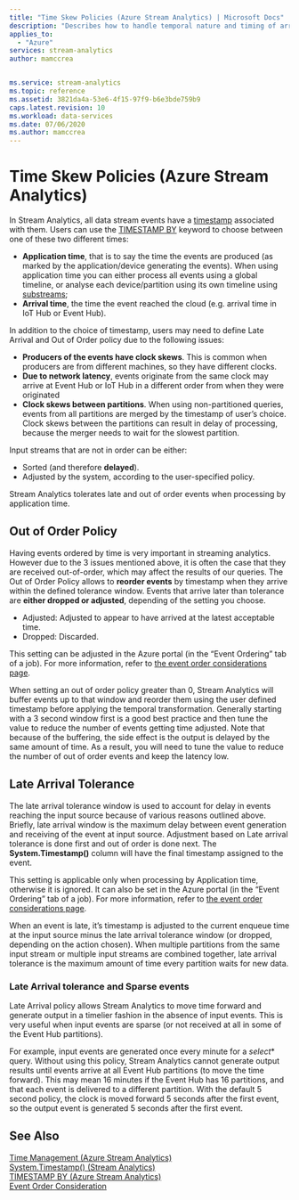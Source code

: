 ```yaml
---
title: "Time Skew Policies (Azure Stream Analytics) | Microsoft Docs"
description: "Describes how to handle temporal nature and timing of arrival of events in Azure Stream Analytics."
applies_to: 
  - "Azure"
services: stream-analytics
author: mamccrea


ms.service: stream-analytics
ms.topic: reference
ms.assetid: 3821da4a-53e6-4f15-97f9-b6e3bde759b9
caps.latest.revision: 10
ms.workload: data-services
ms.date: 07/06/2020
ms.author: mamccrea
---
```

# Time Skew Policies (Azure Stream Analytics)
  In Stream Analytics, all data stream events have a [timestamp](/stream-analytics-query/system-timestamp-stream-analytics) associated with them. Users can use the [TIMESTAMP BY](/stream-analytics-query/timestamp-by-azure-stream-analytics) keyword to choose between one of these two different times:
- **Application time**, that is to say the time the events are produced (as marked by the application/device generating the events). When using application time you can either process all events using a global timeline, or analyse each device/partition using its own timeline using [substreams](https://docs.microsoft.com/azure/stream-analytics/stream-analytics-time-handling#handle-time-variation-with-substreams);
- **Arrival time**, the time the event reached the cloud (e.g. arrival time in IoT Hub or Event Hub).
  
In addition to the choice of timestamp, users may need to define Late Arrival and Out of Order policy due to the following issues:
- **Producers of the events have clock skews**. This is common when producers are from different machines, so they have different clocks.
- **Due to network latency**, events originate from the same clock may arrive at Event Hub or IoT Hub in a different order from when they were originated
- **Clock skews between partitions**.  When using non-partitioned queries, events from all partitions are merged by the timestamp of user’s choice. Clock skews between the partitions can result in delay of processing, because the merger needs to wait for the slowest partition.

Input streams that are not in order can be either: 
- Sorted (and therefore **delayed**).
- Adjusted by the system, according to the user-specified policy.

Stream Analytics tolerates late and out of order events when processing by application time.


  
## **Out of Order Policy**  
Having events ordered by time is very important in streaming analytics. However due to the 3 issues mentioned above, it is often the case that they are received out-of-order, which may affect the results of our queries.
The Out of Order Policy allows to **reorder events** by timestamp when they arrive within the defined tolerance window. 
Events that arrive later than tolerance are **either dropped or adjusted**, depending of the setting you choose.
- Adjusted: Adjusted to appear to have arrived at the latest acceptable time. 
- Dropped: Discarded.

This setting can be adjusted in the Azure portal (in the “Event Ordering” tab of a job). For more information, refer to [the event order considerations page](https://docs.microsoft.com/azure/stream-analytics/stream-analytics-out-of-order-and-late-events).

When setting an out of order policy greater than 0, Stream Analytics will buffer events up to that window and reorder them using the user defined timestamp before applying the temporal transformation. Generally starting with a 3 second window first is a good best practice and then tune the value to reduce the number of events getting time adjusted. Note that because of the buffering, the side effect is the output is delayed by the same amount of time.
As a result, you will need to tune the value to reduce the number of out of order events and keep the latency low.


  
## **Late Arrival Tolerance**  
The late arrival tolerance window is used to account for delay in events reaching the input source because of various reasons outlined above.
Briefly, late arrival window is the maximum delay between event generation and receiving of the event at input source. Adjustment based on Late arrival tolerance is done first and out of order is done next. The **System.Timestamp()** column will have the final timestamp assigned to the event.

This setting is applicable only when processing by Application time, otherwise it is ignored. It can also be set in the Azure portal (in the “Event Ordering” tab of a job). For more information, refer to [the event order considerations page](https://docs.microsoft.com/azure/stream-analytics/stream-analytics-out-of-order-and-late-events).

When an event is late, it’s timestamp is adjusted to the current enqueue time at the input source minus the late arrival tolerance window (or dropped, depending on the action chosen).
When multiple partitions from the same input stream or multiple input streams are combined together, late arrival tolerance is the maximum amount of time every partition waits for new data. 


### **Late Arrival tolerance and Sparse events**  
Late Arrival policy allows Stream Analytics to move time forward and generate output in a timelier fashion in the absence of input events. This is very useful when input events are sparse (or not received at all in some of the Event Hub partitions).

For example, input events are generated once every minute for a *select** query. Without using this policy, Stream Analytics cannot generate output results until events arrive at all Event Hub partitions (to move the time forward). This may mean 16 minutes if the Event Hub has 16 partitions, and that each event is delivered to a different partition. With the default 5 second policy, the clock is moved forward 5 seconds after the first event, so the output event is generated 5 seconds after the first event.

  
## See Also  
 [Time Management &#40;Azure Stream Analytics&#41;](time-management-azure-stream-analytics.md)   
 [System.Timestamp()  &#40;Stream Analytics&#41;](system-timestamp-stream-analytics.md)   
 [TIMESTAMP BY &#40;Azure Stream Analytics&#41;](timestamp-by-azure-stream-analytics.md)  
 [Event Order Consideration](https://docs.microsoft.com/azure/stream-analytics/stream-analytics-out-of-order-and-late-events)
  
  
